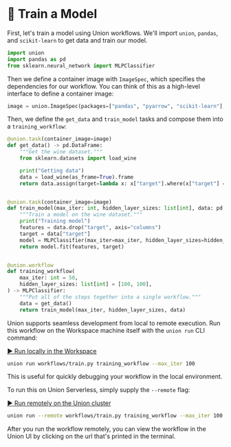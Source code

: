 <br>
<br>
<br>

# 🤖 Train a Model

First, let's train a model using Union workflows. We'll import `union`,
`pandas`, and `scikit-learn` to get data and train our model.

```python
import union
import pandas as pd
from sklearn.neural_network import MLPClassifier
```

Then we define a container image with `ImageSpec`, which specifies the
dependencies for our workflow. You can think of this as a high-level interface
to define a container image:

```python
image = union.ImageSpec(packages=["pandas", "pyarrow", "scikit-learn"], builder="union")
```

Then, we define the `get_data` and `train_model` tasks and compose them
into a `training_workflow`:

```python
@union.task(container_image=image)
def get_data() -> pd.DataFrame:
    """Get the wine dataset."""
    from sklearn.datasets import load_wine

    print("Getting data")
    data = load_wine(as_frame=True).frame
    return data.assign(target=lambda x: x["target"].where(x["target"] == 0, 1))


@union.task(container_image=image)
def train_model(max_iter: int, hidden_layer_sizes: list[int], data: pd.DataFrame) -> MLPClassifier:
    """Train a model on the wine dataset."""
    print("Training model")
    features = data.drop("target", axis="columns")
    target = data["target"]
    model = MLPClassifier(max_iter=max_iter, hidden_layer_sizes=hidden_layer_sizes)
    return model.fit(features, target)


@union.workflow
def training_workflow(
    max_iter: int = 50,
    hidden_layer_sizes: list[int] = [100, 100],
) -> MLPClassifier:
    """Put all of the steps together into a single workflow."""
    data = get_data()
    return train_model(max_iter, hidden_layer_sizes, data)
```

Union supports seamless development from local to remote execution.
Run this workflow on the Workspace machine itself with the `union run` CLI command:

[▶️ Run locally in the Workspace](command:union-workspace.runTrainingLocal)

```bash
union run workflows/train.py training_workflow --max_iter 100
```

This is useful for quickly debugging your workflow in the local environment.

To run this on Union Serverless, simply supply the `--remote` flag:

[▶️ Run remotely on the Union cluster](command:union-workspace.runTrainingRemote)


```bash
union run --remote workflows/train.py training_workflow --max_iter 100
```

After you run the workflow remotely, you can view the workflow in the Union UI
by clicking on the url that's printed in the terminal.
